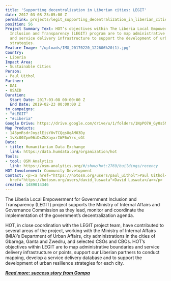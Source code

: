 ```yaml
---
title: 'Supporting decentralization in Liberian cities: LEGIT'
date: 2017-03-08 23:05:00 Z
permalink: projects/legit_supporting_decentralization_in_liberian_cities
position: 56
Project Summary Text: HOT’s objectives within The Liberia Local Empowerment for Government
  Inclusion and Transparency (LEGIT) program are to map administrative boundaries
  and service delivery infrastructure to support the development of urban resilience
  strategies.
Feature Image: "/uploads/IMG_20170220_122606%20(1).jpg"
Country:
- Liberia
Impact Area:
- Sustainable Cities
Person:
- Paul Uithol
Partner:
- DAI
- USAID
Duration:
  Start Date: 2017-03-08 00:00:00 Z
  End Date: 2019-02-23 00:00:00 Z
tm_campaigns:
- "#LEGIT"
- "#Liberia"
Google Drive: https://drive.google.com/drive/u/1/folders/1NpPO7H_Gy0s5NCKfMDJ8qAYYy11JEO-z
Map Products:
- 143pmRsdrJoyzlEisY0vTCQqs8qAM03Dy
- 1vXc00Zpm96iDxZkXayxrIWF6oYrx_sGt
Data:
- title: Humanitarian Data Exchange
  link: https://data.humdata.org/organization/hot
Tools:
- tool: OSM Analytics
  link: https://osm-analytics.org/#/show/hot:2769/buildings/recency
HOT Involvement: Community Development
Contact: <p><a href="https://hotosm.org/users/paul_uithol">Paul Uithol</a></p><p><a
  href="https://hotosm.org/users/david_luswata">David Luswata</a></p>
created: 1489014346
---
```


The Liberia Local Empowerment for Government Inclusion and Transparency (LEGIT) project supports the Ministry of Internal Affairs and Governance Commission as they lead, monitor and coordinate the implementation of the government’s decentralization agenda.

HOT, in close coordination with the LEGIT project team, have contributed to several areas of the project, working with the Ministry of Internal Affairs (MIA)’s Department of Urban Affairs, city administrations in the cities of Gbarnga, Ganta and Zwedru, and selected CSOs and CBOs. HOT’s objectives within LEGIT are to map administrative boundaries and service delivery infrastructure or points, support our Liberian partners to conduct mapping, develop a service delivery database and to support the development of urban resilience strategies for each city.

***[Read more: success story from Gompa](/uploads/170701%20Gompa%20HOT%20Success%20Story.docx)***